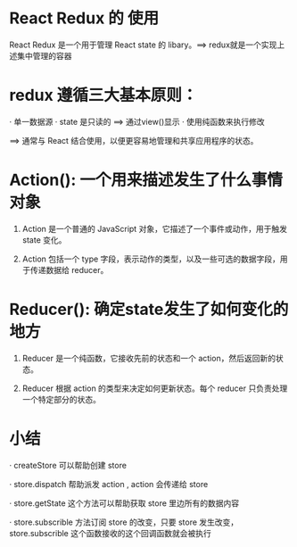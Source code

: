 # React Redux 的 使用

React Redux 是一个用于管理 React state 的 libary。==> redux就是一个实现上述集中管理的容器

# redux 遵循三大基本原则：
· 单一数据源
· state 是只读的 ==> 通过view()显示
· 使用纯函数来执行修改

==> 通常与 React 结合使用，以便更容易地管理和共享应用程序的状态。

# Action(): 一个用来描述发生了什么事情对象
1. Action 是一个普通的 JavaScript 对象，它描述了一个事件或动作，用于触发 state 变化。

2. Action 包括一个 type 字段，表示动作的类型，以及一些可选的数据字段，用于传递数据给 reducer。

# Reducer(): 确定state发生了如何变化的地方
1. Reducer 是一个纯函数，它接收先前的状态和一个 action，然后返回新的状态。

2. Reducer 根据 action 的类型来决定如何更新状态。每个 reducer 只负责处理一个特定部分的状态。

# 小结
· createStore  可以帮助创建 store

· store.dispatch 帮助派发 action , action 会传递给 store

· store.getState  这个方法可以帮助获取 store 里边所有的数据内容

· store.subscrible 方法订阅 store 的改变，只要 store 发生改变， store.subscrible 这个函数接收的这个回调函数就会被执行
